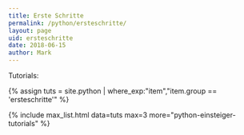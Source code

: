```yaml
---
title: Erste Schritte
permalink: /python/ersteschritte/
layout: page
uid: ersteschritte
date: 2018-06-15
author: Mark
---
```



Tutorials:

{% assign tuts = site.python | where_exp:"item","item.group == 'ersteschritte'" %}

{% include max_list.html data=tuts max=3 more="python-einsteiger-tutorials" %}
